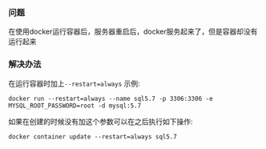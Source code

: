 ### 问题
在使用docker运行容器后，服务器重启后，docker服务起来了，但是容器却没有运行起来  

### 解决办法
在运行容器时加上```--restart=always```
示例:
```
docker run --restart=always --name sql5.7 -p 3306:3306 -e MYSQL_ROOT_PASSWORD=root -d mysql:5.7
```
如果在创建的时候没有加这个参数可以在之后执行如下操作:  
```
docker container update --restart=always sql5.7
```
